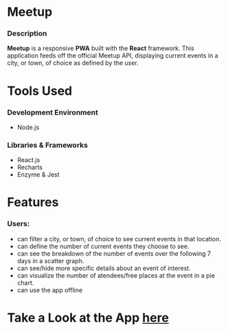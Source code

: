 # Meetup
### Description


**Meetup** is a responsive **PWA** built with the **React** framework. This application feeds off the official Meetup API, displaying current events in a city, or town, of choice as defined by the user. 

# Tools Used

### Development Environment
* Node.js

### Libraries & Frameworks
* React.js
* Recharts 
* Enzyme & Jest

# Features

### Users:

* can filter a city, or town, of choice to see current events in that location.
* can define the number of current events they choose to see.
* can see the breakdown of the number of events over the following 7 days in a scatter graph.
* can see/hide more specific details about an event of interest.
* can visualize the number of atendees/free places at the event in a pie chart.
* can use the app offline

# Take a Look at the App [here](https://kevmhughes.github.io/meetup/)




